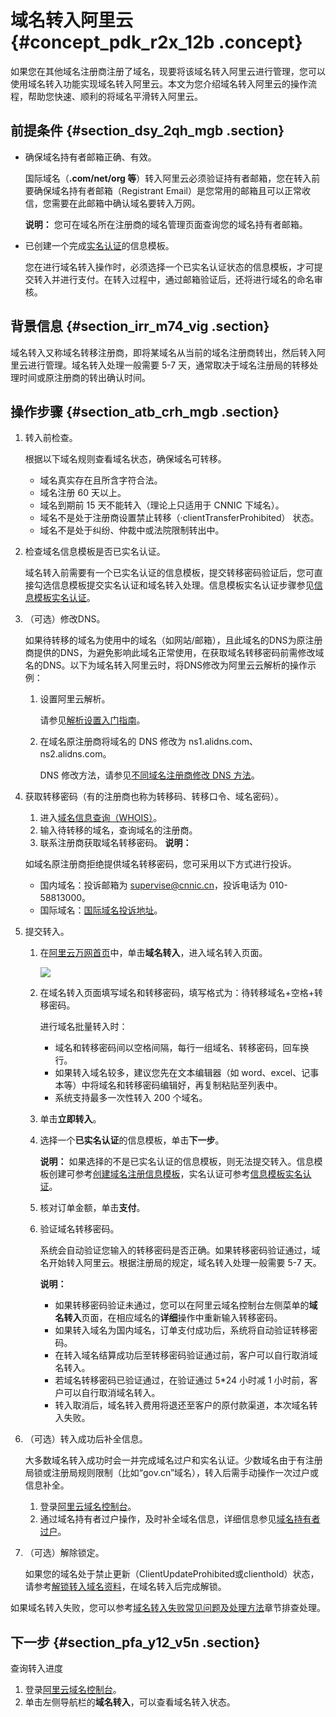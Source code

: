 # 域名转入阿里云 {#concept_pdk_r2x_12b .concept}

如果您在其他域名注册商注册了域名，现要将该域名转入阿里云进行管理，您可以使用域名转入功能实现域名转入阿里云。本文为您介绍域名转入阿里云的操作流程，帮助您快速、顺利的将域名平滑转入阿里云。

## 前提条件 {#section_dsy_2qh_mgb .section}

-   确保域名持有者邮箱正确、有效。

    国际域名（**.com/net/org 等**）转入阿里云必须验证持有者邮箱，您在转入前要确保域名持有者邮箱（Registrant Email）是您常用的邮箱且可以正常收信，您需要在此邮箱中确认域名要转入万网。

    **说明：** 您可在域名所在注册商的域名管理页面查询您的域名持有者邮箱。

-   已创建一个完成[实名认证](../../../../cn.zh-CN/域名实名认证/实名认证操作步骤/通用域名实名认证.md#section_ihp_kfj_bhb)的信息模板。

    您在进行域名转入操作时，必须选择一个已实名认证状态的信息模板，才可提交转入并进行支付。在转入过程中，通过邮箱验证后，还将进行域名的命名审核。


## 背景信息 {#section_irr_m74_vig .section}

域名转入又称域名转移注册商，即将某域名从当前的域名注册商转出，然后转入阿里云进行管理。域名转入处理一般需要 5-7 天，通常取决于域名注册局的转移处理时间或原注册商的转出确认时间。

## 操作步骤 {#section_atb_crh_mgb .section}

1.  转入前检查。

    根据以下域名规则查看域名状态，确保域名可转移。

    -   域名真实存在且所含字符合法。
    -   域名注册 60 天以上。
    -   域名到期前 15 天不能转入（理论上只适用于 CNNIC 下域名）。
    -   域名不是处于注册商设置禁止转移（·clientTransferProhibited） 状态。
    -   域名不是处于纠纷、仲裁中或法院限制转出中。
2.  检查域名信息模板是否已实名认证。

    域名转入前需要有一个已实名认证的信息模板，提交转移密码验证后，您可直接勾选信息模板提交实名认证和域名转入处理。信息模板实名认证步骤参见[信息模板实名认证](../../../../cn.zh-CN/域名实名认证/实名认证操作步骤/通用域名实名认证.md#section_ihp_kfj_bhb)。

3.  （可选）修改DNS。

    如果待转移的域名为使用中的域名（如网站/邮箱），且此域名的DNS为原注册商提供的DNS，为避免影响此域名正常使用，在获取域名转移密码前需修改域名的DNS。以下为域名转入阿里云时，将DNS修改为阿里云云解析的操作示例：

    1.  设置阿里云解析。

        请参见[解析设置入门指南](https://help.aliyun.com/document_detail/29716.html)。

    2.  在域名原注册商将域名的 DNS 修改为 ns1.alidns.com、ns2.alidns.com。

        DNS 修改方法，请参见[不同域名注册商修改 DNS 方法](https://help.aliyun.com/knowledge_detail/39844.html)。

4.  获取转移密码（有的注册商也称为转移码、转移口令、域名密码）。

    1.  进入[域名信息查询（WHOIS）](https://whois.aliyun.com/)。
    2.  输入待转移的域名，查询域名的注册商。
    3.  联系注册商获取域名转移密码。
    **说明：** 

    如域名原注册商拒绝提供域名转移密码，您可采用以下方式进行投诉。

    -   国内域名：投诉邮箱为 supervise@cnnic.cn，投诉电话为 010-58813000。
    -   国际域名：[国际域名投诉地址](https://forms.icann.org/en/resources/compliance/complaints/transfer/form)。
5.  提交转入。
    1.  在[阿里云万网首页](https://wanwang.aliyun.com/)中，单击**域名转入**，进入域名转入页面。

        ![](http://static-aliyun-doc.oss-cn-hangzhou.aliyuncs.com/assets/img/14334/156022515937909_zh-CN.png)

    2.  在域名转入页面填写域名和转移密码，填写格式为：待转移域名+空格+转移密码。

        进行域名批量转入时：

        -   域名和转移密码间以空格间隔，每行一组域名、转移密码，回车换行。
        -   如果转入域名较多，建议您先在文本编辑器（如 word、excel、记事本等）中将域名和转移密码编辑好，再复制粘贴至列表中。
        -   系统支持最多一次性转入 200 个域名。
    3.  单击**立即转入**。
    4.  选择一个**已实名认证**的信息模板，单击**下一步**。

        **说明：** 如果选择的不是已实名认证的信息模板，则无法提交转入。信息模板创建可参考[创建域名注册信息模板](../../../../cn.zh-CN/域名管理/创建域名注册信息模板.md#)，实名认证可参考[信息模板实名认证](../../../../cn.zh-CN/域名实名认证/实名认证操作步骤/通用域名实名认证.md#section_ihp_kfj_bhb)。

    5.  核对订单金额，单击**支付**。
    6.  验证域名转移密码。

        系统会自动验证您输入的转移密码是否正确。如果转移密码验证通过，域名开始转入阿里云。根据注册局的规定，域名转入处理一般需要 5-7 天。

        **说明：** 

        -   如果转移密码验证未通过，您可以在阿里云域名控制台左侧菜单的**域名转入**页面，在相应域名的**详细**操作中重新输入转移密码。
        -   如果转入域名为国内域名，订单支付成功后，系统将自动验证转移密码。
        -   在转入域名结算成功后至转移密码验证通过前，客户可以自行取消域名转入。
        -   若域名转移密码已验证通过，在验证通过 5\*24 小时减 1 小时前，客户可以自行取消域名转入。
        -   转入取消后，域名转入费用将退还至客户的原付款渠道，本次域名转入失败。
6.  （可选）转入成功后补全信息。

    大多数域名转入成功时会一并完成域名过户和实名认证。少数域名由于有注册局锁或注册局规则限制（比如“gov.cn”域名），转入后需手动操作一次过户或信息补全。

    1.  登录[阿里云域名控制台](https://dc.console.aliyun.com)。
    2.  通过域名持有者过户操作，及时补全域名信息，详细信息参见[域名持有者过户](../../../../cn.zh-CN/域名管理/域名持有者过户.md#)。
7.  （可选）解除锁定。

    如果您的域名处于禁止更新（ClientUpdateProhibited或clienthold）状态，请参考[解锁转入域名资料](cn.zh-CN/常见问题/转移与过户类问题/域名被原注册商锁定，转入阿里云后如何解锁？.md#)，在域名转入后完成解锁。


如果域名转入失败，您可以参考[域名转入失败常见问题及处理方法](../../../../cn.zh-CN/常见问题/转移与过户类问题/域名转入失败常见问题及处理方法.md#)章节排查处理。

## 下一步 {#section_pfa_y12_v5n .section}

查询转入进度

1.  登录[阿里云域名控制台](https://netcn.console.aliyun.com/core/domain/list)。
2.  单击左侧导航栏的**域名转入**，可以查看域名转入状态。

